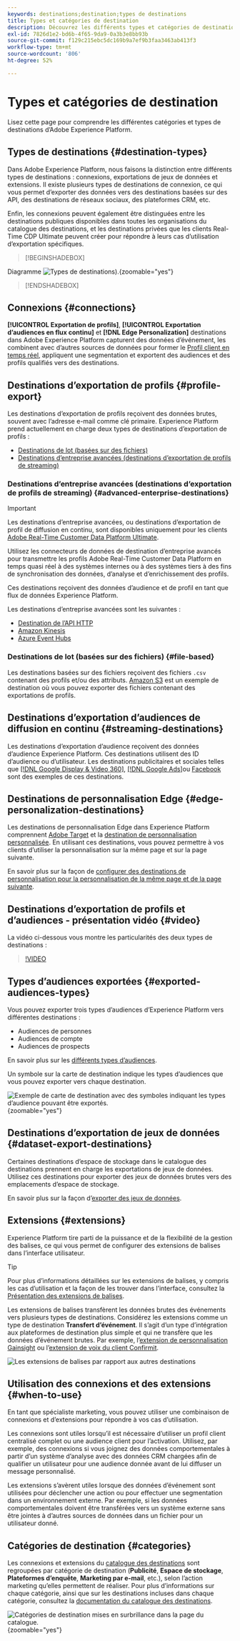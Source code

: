 ```yaml
---
keywords: destinations;destination;types de destinations
title: Types et catégories de destination
description: Découvrez les différents types et catégories de destinations dans Adobe Experience Platform.
exl-id: 7826d1e2-bd6b-4f65-9da9-0a3b3e8bb93b
source-git-commit: f129c215ebc5dc169b9a7ef9b3faa3463ab413f3
workflow-type: tm+mt
source-wordcount: '806'
ht-degree: 52%

---
```


# Types et catégories de destination

Lisez cette page pour comprendre les différentes catégories et types de destinations d’Adobe Experience Platform.

## Types de destinations {#destination-types}

Dans Adobe Experience Platform, nous faisons la distinction entre différents types de destinations : connexions, exportations de jeux de données et extensions. Il existe plusieurs types de destinations de connexion, ce qui vous permet d’exporter des données vers des destinations basées sur des API, des destinations de réseaux sociaux, des plateformes CRM, etc.

Enfin, les connexions peuvent également être distinguées entre les destinations publiques disponibles dans toutes les organisations du catalogue des destinations, et les destinations privées que les clients Real-Time CDP Ultimate peuvent créer pour répondre à leurs cas d’utilisation d’exportation spécifiques.

>[!BEGINSHADEBOX]

Diagramme ![Types de destinations).](./assets/destination-types/types-of-destinations-no-highlight.png "Diagramme Types de destinations."){zoomable="yes"}

>[!ENDSHADEBOX]

## Connexions {#connections}

**[!UICONTROL Exportation de profils]**, **[!UICONTROL Exportation d’audiences en flux continu]** et **[!DNL Edge Personalization]** destinations dans Adobe Experience Platform capturent des données d’événement, les combinent avec d’autres sources de données pour former le [Profil client en temps réel](../profile/home.md), appliquent une segmentation et exportent des audiences et des profils qualifiés vers des destinations.

## Destinations d’exportation de profils {#profile-export}

Les destinations d’exportation de profils reçoivent des données brutes, souvent avec l’adresse e-mail comme clé primaire. Experience Platform prend actuellement en charge deux types de destinations d’exportation de profils :

* [Destinations de lot (basées sur des fichiers)](#file-based)
* [Destinations d’entreprise avancées (destinations d’exportation de profils de streaming)](#advanced-enterprise-destinations)

### Destinations d’entreprise avancées (destinations d’exportation de profils de streaming) {#advanced-enterprise-destinations}

>[!IMPORTANT]
>
>Les destinations d’entreprise avancées, ou destinations d’exportation de profil de diffusion en continu, sont disponibles uniquement pour les clients [Adobe Real-Time Customer Data Platform Ultimate](https://helpx.adobe.com/fr/legal/product-descriptions/real-time-customer-data-platform.html).

Utilisez les connecteurs de données de destination d’entreprise avancés pour transmettre les profils Adobe Real-Time Customer Data Platform en temps quasi réel à des systèmes internes ou à des systèmes tiers à des fins de synchronisation des données, d’analyse et d’enrichissement des profils.

Ces destinations reçoivent des données d’audience et de profil en tant que flux de données Experience Platform.

Les destinations d’entreprise avancées sont les suivantes :

* [Destination de l’API HTTP](catalog/streaming/http-destination.md)
* [Amazon Kinesis](catalog/cloud-storage/amazon-kinesis.md)
* [Azure Event Hubs](catalog/cloud-storage/azure-event-hubs.md)

### Destinations de lot (basées sur des fichiers) {#file-based}

Les destinations basées sur des fichiers reçoivent des fichiers `.csv` contenant des profils et/ou des attributs. [Amazon S3](catalog/cloud-storage/amazon-s3.md) est un exemple de destination où vous pouvez exporter des fichiers contenant des exportations de profils.

## Destinations d’exportation d’audiences de diffusion en continu {#streaming-destinations}

Les destinations d’exportation d’audience reçoivent des données d’audience Experience Platform. Ces destinations utilisent des ID d’audience ou d’utilisateur. Les destinations publicitaires et sociales telles que [[!DNL Google Display & Video 360]](catalog/advertising/google-dv360.md), [[!DNL Google Ads]](catalog/advertising/google-ads-destination.md)ou [Facebook](catalog/social/facebook.md) sont des exemples de ces destinations.

## Destinations de personnalisation Edge {#edge-personalization-destinations}

Les destinations de personnalisation Edge dans Experience Platform comprennent [Adobe Target](/help/destinations/catalog/personalization/adobe-target-connection.md) et la [destination de personnalisation personnalisée](/help/destinations/catalog/personalization/custom-personalization.md). En utilisant ces destinations, vous pouvez permettre à vos clients d’utiliser la personnalisation sur la même page et sur la page suivante.

En savoir plus sur la façon de [configurer des destinations de personnalisation pour la personnalisation de la même page et de la page suivante](/help/destinations/ui/activate-edge-personalization-destinations.md).

## Destinations d’exportation de profils et d’audiences - présentation vidéo {#video}

La vidéo ci-dessous vous montre les particularités des deux types de destinations :

>[!VIDEO](https://video.tv.adobe.com/v/33171?quality=12&captions=fre_fr)

## Types d’audiences exportées {#exported-audiences-types}

Vous pouvez exporter trois types d’audiences d’Experience Platform vers différentes destinations :

* Audiences de personnes
* Audiences de compte
* Audiences de prospects

En savoir plus sur les [différents types d’audiences](/help/segmentation/types/account-audiences.md#terminology).

Un symbole sur la carte de destination indique les types d’audiences que vous pouvez exporter vers chaque destination.

![Exemple de carte de destination avec des symboles indiquant les types d’audience pouvant être exportés.](/help/destinations/assets/destination-types/types-of-audiences.png "Exemple de carte de destination avec des symboles indiquant les types d’audience pouvant être exportés."){zoomable="yes"}


## Destinations d’exportation de jeux de données {#dataset-export-destinations}

Certaines destinations d’espace de stockage dans le catalogue des destinations prennent en charge les exportations de jeux de données. Utilisez ces destinations pour exporter des jeux de données brutes vers des emplacements d’espace de stockage.

En savoir plus sur la façon d’[exporter des jeux de données](/help/destinations/ui/export-datasets.md).

## Extensions {#extensions}

Experience Platform tire parti de la puissance et de la flexibilité de la gestion des balises, ce qui vous permet de configurer des extensions de balises dans l’interface utilisateur.

>[!TIP]
>
>Pour plus d’informations détaillées sur les extensions de balises, y compris les cas d’utilisation et la façon de les trouver dans l’interface, consultez la [Présentation des extensions de balises](./catalog/launch-extensions/overview.md).

Les extensions de balises transfèrent les données brutes des événements vers plusieurs types de destinations. Considérez les extensions comme un type de destination **Transfert d’événement**. Il s’agit d’un type d’intégration aux plateformes de destination plus simple et qui ne transfère que les données d’événement brutes. Par exemple, l’[extension de personnalisation Gainsight](./catalog/personalization/gainsight.md) ou l’[extension de voix du client Confirmit](./catalog/voice/confirmit-digital-feedback.md).

![Les extensions de balises par rapport aux autres destinations](./assets/common/launch-and-other-destinations.png)

## Utilisation des connexions et des extensions {#when-to-use}

En tant que spécialiste marketing, vous pouvez utiliser une combinaison de connexions et d’extensions pour répondre à vos cas d’utilisation.

Les connexions sont utiles lorsqu’il est nécessaire d’utiliser un profil client centralisé complet ou une audience client pour l’activation. Utilisez, par exemple, des connexions si vous joignez des données comportementales à partir d’un système d’analyse avec des données CRM chargées afin de qualifier un utilisateur pour une audience donnée avant de lui diffuser un message personnalisé.

Les extensions s’avèrent utiles lorsque des données d’événement sont utilisées pour déclencher une action ou pour effectuer une segmentation dans un environnement externe. Par exemple, si les données comportementales doivent être transférées vers un système externe sans être jointes à d’autres sources de données dans un fichier pour un utilisateur donné.

## Catégories de destination {#categories}

Les connexions et extensions du [catalogue des destinations](https://platform.adobe.com/destination/catalog) sont regroupées par catégorie de destination (**Publicité**, **Espace de stockage**, **Plateformes d’enquête**, **Marketing par e-mail**, etc.), selon l’action marketing qu’elles permettent de réaliser. Pour plus d’informations sur chaque catégorie, ainsi que sur les destinations incluses dans chaque catégorie, consultez la [documentation du catalogue des destinations](./catalog/overview.md).

![Catégories de destination mises en surbrillance dans la page du catalogue.](./assets/destination-types/destination-categories-menu.png "Catégories de destination mises en surbrillance dans la page du catalogue."){zoomable="yes"}
